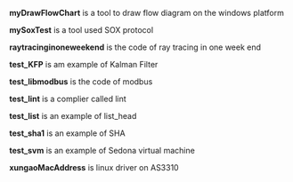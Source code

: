 **myDrawFlowChart** is a tool to draw flow diagram on the windows platform

**mySoxTest** is a tool used SOX protocol

**raytracinginoneweekend** is the code of ray tracing in one week end

**test_KFP** is am example of Kalman Filter 

**test_libmodbus** is the code of modbus

**test_lint** is a complier called lint

**test_list** is an example of list_head

**test_sha1** is an example of SHA

**test_svm** is an example of Sedona virtual machine

**xungaoMacAddress** is linux driver on AS3310

